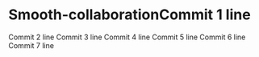# Smooth-collaborationCommit 1 line
Commit 2 line
Commit 3 line
Commit 4 line
Commit 5 line
Commit 6 line
Commit 7 line
